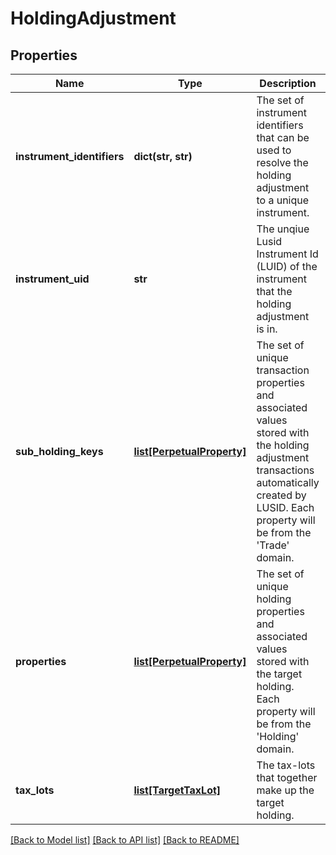 # HoldingAdjustment

## Properties
Name | Type | Description | Notes
------------ | ------------- | ------------- | -------------
**instrument_identifiers** | **dict(str, str)** | The set of instrument identifiers that can be used to resolve the holding adjustment to a unique instrument. | [optional] 
**instrument_uid** | **str** | The unqiue Lusid Instrument Id (LUID) of the instrument that the holding adjustment is in. | 
**sub_holding_keys** | [**list[PerpetualProperty]**](PerpetualProperty.md) | The set of unique transaction properties and associated values stored with the holding adjustment transactions automatically created by LUSID. Each property will be from the &#39;Trade&#39; domain. | [optional] 
**properties** | [**list[PerpetualProperty]**](PerpetualProperty.md) | The set of unique holding properties and associated values stored with the target holding. Each property will be from the &#39;Holding&#39; domain. | [optional] 
**tax_lots** | [**list[TargetTaxLot]**](TargetTaxLot.md) | The tax-lots that together make up the target holding. | 

[[Back to Model list]](../README.md#documentation-for-models) [[Back to API list]](../README.md#documentation-for-api-endpoints) [[Back to README]](../README.md)


